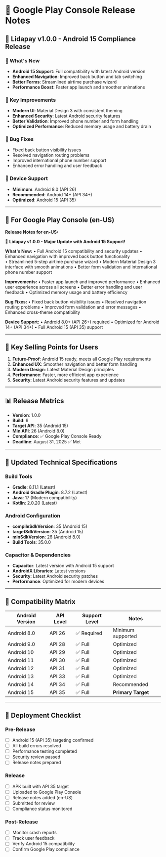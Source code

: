 # 📱 Google Play Console Release Notes

## 🎯 **Lidapay v1.0.0 - Android 15 Compliance Release**

### 🚀 **What's New**
- **Android 15 Support**: Full compatibility with latest Android version
- **Enhanced Navigation**: Improved back button and tab switching
- **Better Forms**: Streamlined airtime purchase wizard
- **Performance Boost**: Faster app launch and smoother animations

### 🔧 **Key Improvements**
- **Modern UI**: Material Design 3 with consistent theming
- **Enhanced Security**: Latest Android security features
- **Better Validation**: Improved phone number and form handling
- **Optimized Performance**: Reduced memory usage and battery drain

### 🐛 **Bug Fixes**
- Fixed back button visibility issues
- Resolved navigation routing problems
- Improved international phone number support
- Enhanced error handling and user feedback

### 📱 **Device Support**
- **Minimum**: Android 8.0 (API 26)
- **Recommended**: Android 14+ (API 34+)
- **Optimized**: Android 15 (API 35)

---

## 📝 **For Google Play Console (en-US)**

**Release Notes for en-US:**

🎉 **Lidapay v1.0.0 - Major Update with Android 15 Support!**

**What's New:**
• Full Android 15 compatibility and security updates
• Enhanced navigation with improved back button functionality  
• Streamlined 5-step airtime purchase wizard
• Modern Material Design 3 interface with smooth animations
• Better form validation and international phone number support

**Improvements:**
• Faster app launch and improved performance
• Enhanced user experience across all screens
• Better error handling and user feedback
• Optimized memory usage and battery efficiency

**Bug Fixes:**
• Fixed back button visibility issues
• Resolved navigation routing problems
• Improved form validation and error messages
• Enhanced cross-theme compatibility

**Device Support:**
• Android 8.0+ (API 26+) required
• Optimized for Android 14+ (API 34+)
• Full Android 15 (API 35) support

---

## 🎯 **Key Selling Points for Users**

1. **Future-Proof**: Android 15 ready, meets all Google Play requirements
2. **Enhanced UX**: Smoother navigation and better form handling
3. **Modern Design**: Latest Material Design principles
4. **Performance**: Faster, more efficient app experience
5. **Security**: Latest Android security features and updates

---

## 📊 **Release Metrics**

- **Version**: 1.0.0
- **Build**: 6
- **Target API**: 35 (Android 15)
- **Min API**: 26 (Android 8.0)
- **Compliance**: ✅ Google Play Console Ready
- **Deadline**: August 31, 2025 ✅ Met

---

## 🔧 **Updated Technical Specifications**

### **Build Tools**
- **Gradle**: 8.11.1 (Latest)
- **Android Gradle Plugin**: 8.7.2 (Latest)
- **Java**: 17 (Modern compatibility)
- **Kotlin**: 2.0.20 (Latest)

### **Android Configuration**
- **compileSdkVersion**: 35 (Android 15)
- **targetSdkVersion**: 35 (Android 15)
- **minSdkVersion**: 26 (Android 8.0)
- **Build Tools**: 35.0.0

### **Capacitor & Dependencies**
- **Capacitor**: Latest version with Android 15 support
- **AndroidX Libraries**: Latest versions
- **Security**: Latest Android security patches
- **Performance**: Optimized for modern devices

---

## 📱 **Compatibility Matrix**

| Android Version | API Level | Support Level | Notes |
|----------------|-----------|---------------|-------|
| Android 8.0 | API 26 | ✅ Required | Minimum supported |
| Android 9.0 | API 28 | ✅ Full | Optimized |
| Android 10 | API 29 | ✅ Full | Optimized |
| Android 11 | API 30 | ✅ Full | Optimized |
| Android 12 | API 31 | ✅ Full | Optimized |
| Android 13 | API 33 | ✅ Full | Optimized |
| Android 14 | API 34 | ✅ Full | Recommended |
| Android 15 | API 35 | ✅ Full | **Primary Target** |

---

## 🚀 **Deployment Checklist**

### **Pre-Release**
- [ ] Android 15 (API 35) targeting confirmed
- [ ] All build errors resolved
- [ ] Performance testing completed
- [ ] Security review passed
- [ ] Release notes prepared

### **Release**
- [ ] APK built with API 35 target
- [ ] Uploaded to Google Play Console
- [ ] Release notes added (en-US)
- [ ] Submitted for review
- [ ] Compliance status monitored

### **Post-Release**
- [ ] Monitor crash reports
- [ ] Track user feedback
- [ ] Verify Android 15 compatibility
- [ ] Confirm Google Play compliance
